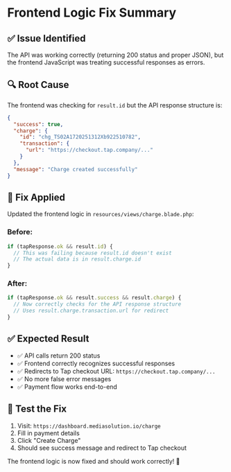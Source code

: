 # Frontend Logic Fix Summary

## ✅ **Issue Identified**
The API was working correctly (returning 200 status and proper JSON), but the frontend JavaScript was treating successful responses as errors.

## 🔍 **Root Cause**
The frontend was checking for `result.id` but the API response structure is:
```json
{
  "success": true,
  "charge": {
    "id": "chg_TS02A1720251312Xb922510782",
    "transaction": {
      "url": "https://checkout.tap.company/..."
    }
  },
  "message": "Charge created successfully"
}
```

## 🔧 **Fix Applied**
Updated the frontend logic in `resources/views/charge.blade.php`:

### Before:
```javascript
if (tapResponse.ok && result.id) {
  // This was failing because result.id doesn't exist
  // The actual data is in result.charge.id
}
```

### After:
```javascript
if (tapResponse.ok && result.success && result.charge) {
  // Now correctly checks for the API response structure
  // Uses result.charge.transaction.url for redirect
}
```

## ✅ **Expected Result**
- ✅ API calls return 200 status
- ✅ Frontend correctly recognizes successful responses
- ✅ Redirects to Tap checkout URL: `https://checkout.tap.company/...`
- ✅ No more false error messages
- ✅ Payment flow works end-to-end

## 🚀 **Test the Fix**
1. Visit: `https://dashboard.mediasolution.io/charge`
2. Fill in payment details
3. Click "Create Charge"
4. Should see success message and redirect to Tap checkout

The frontend logic is now fixed and should work correctly! 🎉

